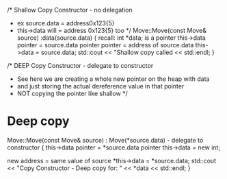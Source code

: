 /* Shallow Copy Constructor - no delegation
 * ex source.data = address0x123{5}
 * this->data will = address 0x123{5} too
 */
Move::Move(const Move& source)
 :data(source.data) 
 {
	 recall: int *data; is a pointer 
	 this->data pointer = source.data pointer
	 pointer = address of source.data
	this->data = source.data;
  std::cout << "Shallow copy called << std::endl;
}


/* DEEP Copy Constructor - delegate to constructor
 * See here we are creating a whole new pointer on the heap with data
 * and just storing the actual dereference value in that pointer
 * NOT copying the pointer like shallow
 */

# Deep copy
Move::Move(const Move& source)
	: Move(*source.data) - delegate to constructor
{
  this->data pointer =  *source.data pointer
	this->data = new int;

 new address = same value of source
	*this->data = *source.data;
	std::cout << "Copy Constructor - Deep copy for: " << *data << std::endl;
}
